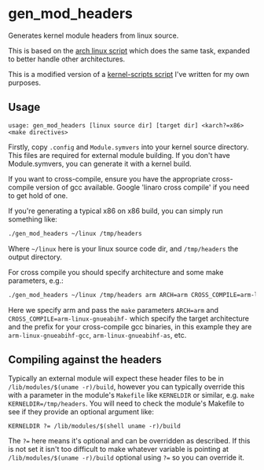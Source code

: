 # gen_mod_headers

Generates kernel module headers from linux source.

This is based on the [arch linux script][arch-script] which does the same task,
expanded to better handle other architectures.

This is a modified version of a [kernel-scripts script][kernel-scripts-script]
I've written for my own purposes.

## Usage

```
usage: gen_mod_headers [linux source dir] [target dir] <karch?=x86> <make directives>
```

Firstly, copy `.config` and `Module.symvers` into your kernel source
directory. This files are required for external module building. If you don't
have Module.symvers, you can generate it with a kernel build.

If you want to cross-compile, ensure you have the appropriate cross-compile
version of gcc available. Google 'linaro cross compile' if you need to get hold
of one.

If you're generating a typical x86 on x86 build, you can simply run something
like:

```bash
./gen_mod_headers ~/linux /tmp/headers
```

Where `~/linux` here is your linux source code dir, and `/tmp/headers` the
output directory.

For cross compile you should specify architecture and some make parameters, e.g.:

```bash
./gen_mod_headers ~/linux /tmp/headers arm ARCH=arm CROSS_COMPILE=arm-linux-gnueabihf-
```

Here we specify arm and pass the `make` parameters `ARCH=arm` and
`CROSS_COMPILE=arm-linux-gnueabihf-` which specify the target architecture and
the prefix for your cross-compile gcc binaries, in this example they are
`arm-linux-gnueabihf-gcc`, `arm-linux-gnueabihf-as`, etc.

## Compiling against the headers

Typically an external module will expect these header files to be in
`/lib/modules/$(uname -r)/build`, however you can typically override this with a
parameter in the module's `Makefile` like `KERNELDIR` or similar, e.g. `make
KERNELDIR=/tmp/headers`. You will need to check the module's Makefile to see if
they provide an optional argument like:

```make
KERNELDIR ?= /lib/modules/$(shell uname -r)/build
```

The `?=` here means it's optional and can be overridden as described. If this is
not set it isn't too difficult to make whatever variable is pointing at
`/lib/modules/$(uname -r)/build` optional using `?=` so you can override it.

[arch-script]:https://www.archlinux.org/packages/core/x86_64/linux/
[kernel-scripts-script]:https://github.com/lorenzo-stoakes/kernel-scripts/blob/master/kerndev-module-headers
